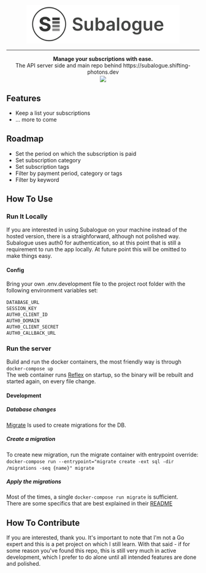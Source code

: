 <p align="center">
  <img src="logo.png" width="400" height="100"/>
</p>

---  

<p align="center">
  <strong>Manage your subscriptions with ease.</strong></br>
  The API server side and main repo behind https://subalogue.shifting-photons.dev</br>
  <img src="https://img.shields.io/badge/version-0.1.0-brightgreen" align="center"/></br>
</p>

## Features
- Keep a list your subscriptions
- ... more to come

## Roadmap
- Set the period on which the subscription is paid
- Set subscription category
- Set subscription tags
- Filter by payment period, category or tags
- Filter by keyword
  
  
## How To Use
### Run It Locally
If you are interested in using Subalogue on your machine instead of the hosted version, there is a straighforward, although not polished way.  
Subalogue uses auth0 for authentication, so at this point that is still a requirement to run the app locally. At future point this will be omitted to make things easy.

#### Config
Bring your own .env.development file to the project root folder with the following environment variables set:  
```
DATABASE_URL
SESSION_KEY
AUTH0_CLIENT_ID
AUTH0_DOMAIN
AUTH0_CLIENT_SECRET
AUTH0_CALLBACK_URL
```

### Run the server
Build and run the docker containers, the most friendly way is through `docker-compose up`  
The web container runs [Reflex](https://github.com/cespare/reflex) on startup, so the binary will be rebuilt and started again, on every file change.

#### Development
##### Database changes
[Migrate](https://github.com/golang-migrate/migrate) Is used to create migrations for the DB.  

##### Create a migration
To create new migration, run the migrate container with entrypoint override:  
`docker-compose run --entrypoint="migrate create -ext sql -dir /migrations -seq {name}" migrate`

##### Apply the migrations
Most of the times, a single `docker-compose run migrate` is sufficient.  
There are some specifics that are best explained in their [README](https://github.com/golang-migrate/migrate/blob/master/GETTING_STARTED.md)

## How To Contribute
If you are interested, thank you. It's important to note that I'm not a Go expert and this is a pet project on which I still learn. With that said - if for some reason you've found this repo, this is still very much in active development, which I prefer to do alone until all intended features are done and polished.
